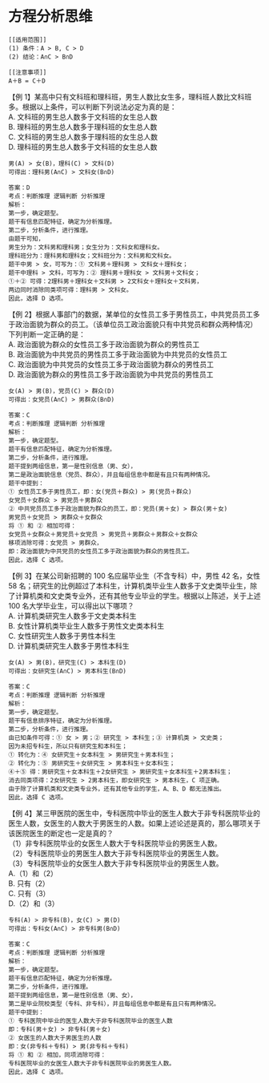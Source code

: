 # 方程分析思维

```
[[适用范围]]
(1) 条件：A > B, C > D
(2) 结论：A∩C > B∩D

[[注意事项]]
A＋B = C＋D
```

【例 1】某高中只有文科班和理科班，男生人数比女生多，理科班人数比文科班多。根据以上条件，可以判断下列说法必定为真的是：  
A. 文科班的男生总人数多于文科班的女生总人数  
B. 理科班的男生总人数多于理科班的女生总人数  
C. 文科班的男生总人数多于理科班的女生总人数  
D. 理科班的男生总人数多于文科班的女生总人数

```
男(A) > 女(B)，理科(C) > 文科(D)
可得出：理科男(A∩C) > 文科女(B∩D)
```

```
答案：D
考点：判断推理 逻辑判断 分析推理
解析：
第一步，确定题型。
题干有信息匹配特征，确定为分析推理。
第二步，分析条件，进行推理。
由题干可知，
男生分为：文科男和理科男；女生分为：文科女和理科女。
理科班分为：理科男和理科女；文科班分为：文科男和文科女。
题干中男 > 女，可写为：① 文科男＋理科男 > 文科女＋理科女；
题干中理科 > 文科，可写为：② 理科男＋理科女 > 文科男＋文科女；
①＋② 可得：2理科男＋理科女＋文科男 > 2文科女＋理科女＋文科男，
两边同时消除同类项可得：理科男 > 文科女。
因此，选择 D 选项。
```

【例 2】根据人事部门的数据，某单位的女性员工多于男性员工，中共党员员工多于政治面貌为群众的员工。（该单位员工政治面貌只有中共党员和群众两种情况）下列判断一定正确的是：  
A. 政治面貌为群众的女性员工多于政治面貌为群众的男性员工  
B. 政治面貌为中共党员的男性员工多于政治面貌为中共党员的女性员工  
C. 政治面貌为中共党员的女性员工多于政治面貌为群众的男性员工  
D. 政治面貌为群众的男性员工多于政治面貌为中共党员的男性员工

```
女(A) > 男(B)，党员(C) > 群众(D)
可得出：女党员(A∩C) > 男群众(B∩D)
```

```
答案：C
考点：判断推理 逻辑判断 分析推理
解析：
第一步，确定题型。
题干有信息匹配特征，确定为分析推理。
第二步，分析条件，进行推理。
题干提到两组信息，第一是性别信息（男、女），
第二是政治面貌信息（党员、群众），并且每组信息中都是有且只有两种情况。
题干中提到：
① 女性员工多于男性员工，即：女(党员＋群众) > 男(党员＋群众)
女党员＋女群众 > 男党员＋男群众
② 中共党员员工多于政治面貌为群众的员工，即：党员(男＋女) > 群众(男＋女)
男党员＋女党员 > 男群众＋女群众
将 ① 和 ② 相加可得：
女党员＋女群众＋男党员＋女党员 > 男党员＋男群众＋男群众＋女群众
移项消除可得：女党员 > 男群众，
即：政治面貌为中共党员的女性员工多于政治面貌为群众的男性员工。
因此，选择 C 选项。
```

【例 3】在某公司新招聘的 100 名应届毕业生（不含专科）中，男性 42 名，女性 58 名；研究生的比例超过了本科生，计算机类毕业生人数多于文史类毕业生，除了计算机类和文史类专业外，还有其他专业毕业的学生。根据以上陈述，关于上述 100 名大学毕业生，可以得出以下哪项？  
A. 计算机类研究生人数多于文史类本科生  
B. 女性计算机类毕业生人数多于男性文史类本科生  
C. 女性研究生人数多于男性本科生  
D. 计算机类研究生人数多于男性本科生

```
女(A) > 男(B)，研究生(C) > 本科生(D)
可得出：女研究生(A∩C) > 男本科生(B∩D)
```

```
答案：C
考点：判断推理 逻辑判断 分析推理
解析：
第一步，确定题型。
题干有信息排序特征，确定为分析推理。
第二步，分析条件，进行推理。
由已知条件可得：① 女 > 男；② 研究生 > 本科生；③ 计算机类 > 文史类；
因为未招专科生，所以只有研究生和本科生；
① 转化为：④ 女研究生＋女本科生 > 男研究生＋男本科生；
② 转化为：⑤ 男研究生＋女研究生 > 男本科生＋女本科生；
④＋⑤ 得：男研究生＋女本科生＋2女研究生 > 男研究生＋女本科生＋2男本科生；
消去同类项得：2女研究生 > 2男本科生，即女研究生 > 男本科生，C 项正确。
由于除了计算机类和文史类专业外，还有其他专业的学生，A、B、D 都无法推出。
因此，选择 C 选项。
```

【例 4】某三甲医院的医生中，专科医院中毕业的医生人数大于非专科医院毕业的医生人数，女医生的人数大于男医生的人数。如果上述论述是真的，那么哪项关于该医院医生的断定也一定是真的？  
（1）非专科医院毕业的女医生人数大于专科医院毕业的男医生人数。  
（2）专科医院毕业的男医生人数大于非专科医院毕业的男医生人数。  
（3）专科医院毕业的女医生人数大于非专科医院毕业的男医生人数。  
A.（1）和（2）  
B. 只有（2）  
C. 只有（3）  
D.（2）和（3）

```
专科(A) > 非专科(B)，女(C) > 男(D)
可得出：专科女(A∩C) > 非专科男(B∩D)
```

```
答案：C
考点：判断推理 逻辑判断 分析推理
解析：
第一步，确定题型。
题干有信息匹配特征，确定为分析推理。
第二步，分析条件，进行推理。
题干提到两组信息，第一是性别信息（男、女），
第二是毕业院校类型（专科、非专科），并且每组信息中都是有且只有两种情况。
题干中提到：
① 专科医院中毕业的医生人数大于非专科医院毕业的医生人数
即：专科(男＋女) > 非专科(男＋女)
② 女医生的人数大于男医生的人数
即：女(非专科＋专科) > 男(非专科＋专科)
将 ① 和 ② 相加，同项消除可得：
专科医院毕业的女医生人数大于非专科医院毕业的男医生人数。
因此，选择 C 选项。
```
